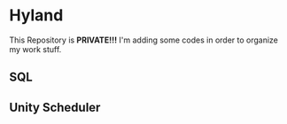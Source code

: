 # Hyland
This Repository is **PRIVATE!!!**
I'm adding some codes in order to organize my work stuff.

## SQL


## Unity Scheduler

